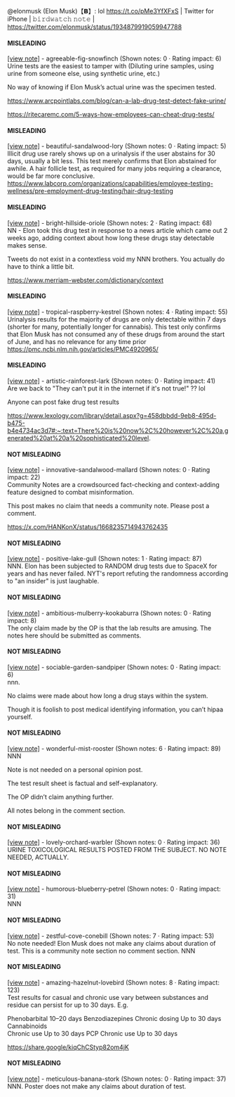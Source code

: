 @elonmusk (Elon Musk)【𝗕】: lol https://t.co/pMe3YfXFxS | Twitter for iPhone | 𝚋𝚒𝚛𝚍𝚠𝚊𝚝𝚌𝚑 𝚗𝚘𝚝𝚎 | https://twitter.com/elonmusk/status/1934879919059947788

#### MISLEADING

[[view note]](https://x.com/i/birdwatch/n/1935056015625506949) - agreeable-fig-snowfinch (Shown notes: 0 · Rating impact: 6)\
Urine tests are the easiest to tamper with (Diluting urine samples, using urine from someone else, using synthetic urine, etc.)

No way of knowing if Elon Musk’s actual urine was the specimen tested. 

https://www.arcpointlabs.com/blog/can-a-lab-drug-test-detect-fake-urine/

https://ritecaremc.com/5-ways-how-employees-can-cheat-drug-tests/


#### MISLEADING

[[view note]](https://x.com/i/birdwatch/n/1935005841377120598) - beautiful-sandalwood-lory (Shown notes: 0 · Rating impact: 5)\
Illicit drug use rarely shows up on a urinalysis if the user abstains for 30 days, usually a bit less. This test merely confirms that Elon abstained for awhile. A hair follicle test, as required for many jobs requiring a clearance, would be far  more conclusive. https://www.labcorp.com/organizations/capabilities/employee-testing-wellness/pre-employment-drug-testing/hair-drug-testing

#### MISLEADING

[[view note]](https://x.com/i/birdwatch/n/1934989569075851766) - bright-hillside-oriole (Shown notes: 2 · Rating impact: 68)\
NN - Elon took this drug test in response to a news article which came out 2 weeks ago, adding context about how long these drugs stay detectable makes sense. 

Tweets do not exist in a contextless void my NNN brothers. You actually do have to think a little bit.

https://www.merriam-webster.com/dictionary/context

#### MISLEADING

[[view note]](https://x.com/i/birdwatch/n/1934886613852803142) - tropical-raspberry-kestrel (Shown notes: 4 · Rating impact: 55)\
Urinalysis results for the majority of drugs are only detectable within 7 days (shorter for many, potentially longer for cannabis). This test only confirms that Elon Musk has not consumed any of these drugs from around the start of June, and has no relevance for any time prior 
https://pmc.ncbi.nlm.nih.gov/articles/PMC4920965/

#### MISLEADING

[[view note]](https://x.com/i/birdwatch/n/1935289191836918216) - artistic-rainforest-lark (Shown notes: 0 · Rating impact: 41)\
Are we back to "They can't put it in the internet if it's not true!" ?? lol

Anyone can post fake drug test results 

https://www.lexology.com/library/detail.aspx?g=458dbbdd-9eb8-495d-b475-b4e4734ac3d7#:~:text=There%20is%20now%2C%20however%2C%20a,generated%20at%20a%20sophisticated%20level.

#### NOT MISLEADING

[[view note]](https://x.com/i/birdwatch/n/1935396075549999450) - innovative-sandalwood-mallard (Shown notes: 0 · Rating impact: 22)\
Community Notes are a crowdsourced fact-checking and context-adding feature designed to combat misinformation.

This post makes no claim that needs a community note. Please post a comment.

https://x.com/HANKonX/status/1668235714943762435

#### NOT MISLEADING

[[view note]](https://x.com/i/birdwatch/n/1935053423105204384) - positive-lake-gull (Shown notes: 1 · Rating impact: 87)\
NNN. Elon has been subjected to RANDOM drug tests due to SpaceX for years and has never failed. NYT's report refuting the randomness according to "an insider" is just laughable.

#### NOT MISLEADING

[[view note]](https://x.com/i/birdwatch/n/1935030624341082485) - ambitious-mulberry-kookaburra (Shown notes: 0 · Rating impact: 8)\
The only claim made by the OP is that the lab  results are amusing. The notes here should be submitted as comments. 

#### NOT MISLEADING

[[view note]](https://x.com/i/birdwatch/n/1935005584493093131) - sociable-garden-sandpiper (Shown notes: 0 · Rating impact: 6)\
nnn. 

No claims were made about how long a drug stays within the system. 

Though it is foolish to post medical identifying information, you can’t hipaa yourself. 

#### NOT MISLEADING

[[view note]](https://x.com/i/birdwatch/n/1934974416166801888) - wonderful-mist-rooster (Shown notes: 6 · Rating impact: 89)\
NNN 

Note is not needed on a personal opinion post.
 
The test result sheet is factual and self-explanatory.

The OP didn’t claim anything further. 

All notes belong in the comment section. 


#### NOT MISLEADING

[[view note]](https://x.com/i/birdwatch/n/1934933012958921202) - lovely-orchard-warbler (Shown notes: 0 · Rating impact: 36)\
URINE TOXICOLOGICAL RESULTS POSTED FROM THE SUBJECT. NO NOTE NEEDED, ACTUALLY.

#### NOT MISLEADING

[[view note]](https://x.com/i/birdwatch/n/1934898117167419634) - humorous-blueberry-petrel (Shown notes: 0 · Rating impact: 31)\
NNN

#### NOT MISLEADING

[[view note]](https://x.com/i/birdwatch/n/1934896815549059426) - zestful-cove-conebill (Shown notes: 7 · Rating impact: 53)\
No note needed! Elon Musk does not make any claims about duration of test. This is a community note section no comment section. NNN


#### NOT MISLEADING

[[view note]](https://x.com/i/birdwatch/n/1934892972350538215) - amazing-hazelnut-lovebird (Shown notes: 8 · Rating impact: 123)\
Test results for casual and chronic use vary between substances and residue can persist for up to 30 days. E.g.

Phenobarbital	10–20 days
Benzodiazepines	
  Chronic dosing	Up to 30 days
Cannabinoids	
  Chronic use	Up to 30 days
PCP	
  Chronic use	Up to 30 days

https://share.google/kiqChCStyp82om4jK

#### NOT MISLEADING

[[view note]](https://x.com/i/birdwatch/n/1934891169441567101) - meticulous-banana-stork (Shown notes: 0 · Rating impact: 37)\
NNN. Poster does not make any claims about duration of test. 
